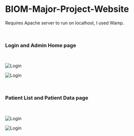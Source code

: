 # BIOM-Major-Project-Website
Requires Apache server to run on localhost, I used Wamp.

&nbsp;  
### Login and Admin Home page
&nbsp;
 
![Login](assets/images/1.jpg)

![Login](/images/2.jpg)

&nbsp;  
### Patient List and Patient Data page
&nbsp;
 
![Login](assets/images/3.jpg)

![Login](/images/4.jpg)
